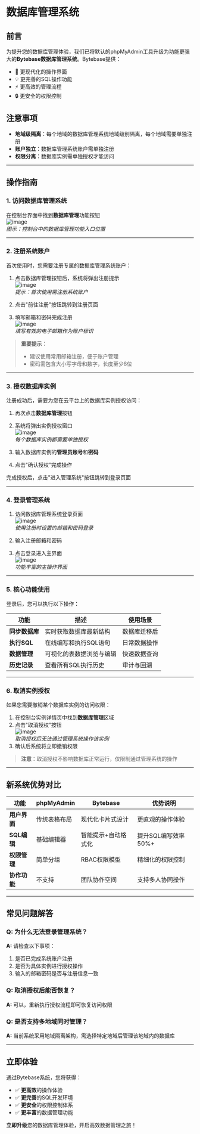 
# 数据库管理系统

## 前言

为提升您的数据库管理体验，我们已将默认的phpMyAdmin工具升级为功能更强大的**Bytebase数据库管理系统**。Bytebase提供：

- 🚀 更现代化的操作界面
- 💡 更完善的SQL操作功能
- ⚡ 更高效的管理流程
- 🔒 更安全的权限控制

## 注意事项

- **地域级隔离**：每个地域的数据库管理系统地域级别隔离，每个地域需要单独注册
- **账户独立**：数据库管理系统账户需单独注册
- **权限分离**：数据库实例需单独授权才能访问

---

## 操作指南

### 1. 访问数据库管理系统

在控制台界面中找到**数据库管理**功能按钮  
![image](/images/guide/数据库管理.png)  
*图示：控制台中的数据库管理功能入口位置*

---

### 2. 注册系统账户

首次使用时，您需要注册专属的数据库管理系统账户：

1. 点击数据库管理按钮后，系统将弹出注册提示  
   ![image](/images/guide/数据库管理注册.png)  
   *提示：首次使用需注册系统账户*

2. 点击"前往注册"按钮跳转到注册页面

3. 填写邮箱和密码完成注册  
   ![image](/images/guide/bytebase注册页.png)  
   *填写有效的电子邮箱作为账户标识*

> **重要提示**：  
> - 建议使用常用邮箱注册，便于账户管理  
> - 密码需包含大小写字母和数字，长度至少8位  

---

### 3. 授权数据库实例

注册成功后，需要为您在云平台上的数据库实例授权访问：

1. 再次点击**数据库管理**按钮  
2. 系统将弹出实例授权窗口  
   ![image](/images/guide/数据库管理系统授权.png)  
   *每个数据库实例都需要单独授权*

3. 输入数据库实例的**管理员账号**和**密码**
4. 点击"确认授权"完成操作

完成授权后，点击"进入管理系统"按钮跳转到登录页面

---

### 4. 登录管理系统

1. 访问数据库管理系统登录页面  
   ![image](/images/guide/数据库管理系统登录.png)  
   *使用注册时设置的邮箱和密码登录*

2. 输入注册邮箱和密码
3. 点击登录进入主界面  
   ![image](/images/guide/数据库管理系统数据库页面.png)  
   *功能丰富的主操作界面*

---

### 5. 核心功能使用

登录后，您可以执行以下操作：

| 功能 | 描述 | 使用场景 |
|------|------|----------|
| **同步数据库** | 实时获取数据库最新结构 | 数据库迁移后 |
| **执行SQL** | 在线编写和执行SQL语句 | 日常数据操作 |
| **数据管理** | 可视化的表数据浏览与编辑 | 快速数据查询 |
| **历史记录** | 查看所有SQL执行历史 | 审计与回溯 |

---

### 6. 取消实例授权

如果您需要撤销某个数据库实例的访问权限：

1. 在控制台实例详情页中找到**数据库管理**区域
2. 点击"取消授权"按钮  
   ![image](/images/guide/数据库管理系统取消授权.png)  
   *取消授权后无法通过管理系统操作该实例*
3. 确认后系统将立即撤销权限

> **注意**：取消授权不影响数据库正常运行，仅限制通过管理系统的操作

---

## 新系统优势对比

| 功能 | phpMyAdmin | Bytebase | 优势说明 |
|------|------------|----------|----------|
| **用户界面** | 传统表格布局 | 现代化卡片式设计 | 更直观的操作体验 |
| **SQL编辑** | 基础编辑器 | 智能提示+自动格式化 | 提升SQL编写效率50%+ |
| **权限管理** | 简单分组 | RBAC权限模型 | 精细化的权限控制 |
| **协作功能** | 不支持 | 团队协作空间 | 支持多人协同操作 |

---

## 常见问题解答

### Q: 为什么无法登录管理系统？

**A:** 请检查以下事项：
1. 是否已完成系统账户注册
2. 是否为具体实例进行授权操作
3. 输入的邮箱密码是否与注册信息一致

### Q: 取消授权后能否恢复？

**A:** 可以，重新执行授权流程即可恢复访问权限

### Q: 是否支持多地域同时管理？

**A:** 当前系统采用地域隔离架构，需选择特定地域后管理该地域内的数据库

---

## 立即体验

通过Bytebase系统，您将获得：

- ✅ **更高效**的操作体验
- ✅ **更完善**的SQL开发环境
- ✅ **更安全**的权限控制体系
- ✅ **更丰富**的数据管理功能

**立即升级**您的数据库管理体验，开启高效数据管理之旅！